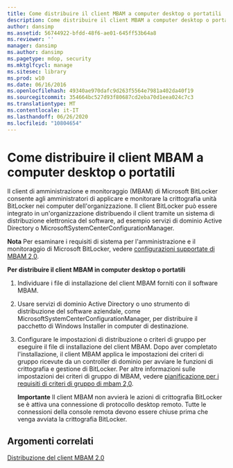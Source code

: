 ```yaml
---
title: Come distribuire il client MBAM a computer desktop o portatili
description: Come distribuire il client MBAM a computer desktop o portatili
author: dansimp
ms.assetid: 56744922-bfdd-48f6-ae01-645ff53b64a8
ms.reviewer: ''
manager: dansimp
ms.author: dansimp
ms.pagetype: mdop, security
ms.mktglfcycl: manage
ms.sitesec: library
ms.prod: w10
ms.date: 06/16/2016
ms.openlocfilehash: 49340ae970dafc9d263f5564e7981a402da40f19
ms.sourcegitcommit: 354664bc527d93f80687cd2eba70d1eea024c7c3
ms.translationtype: MT
ms.contentlocale: it-IT
ms.lasthandoff: 06/26/2020
ms.locfileid: "10804654"
---
```

# Come distribuire il client MBAM a computer desktop o portatili


Il client di amministrazione e monitoraggio (MBAM) di Microsoft BitLocker consente agli amministratori di applicare e monitorare la crittografia unità BitLocker nei computer dell'organizzazione. Il client BitLocker può essere integrato in un'organizzazione distribuendo il client tramite un sistema di distribuzione elettronica del software, ad esempio servizi di dominio Active Directory o MicrosoftSystemCenterConfigurationManager.

**Nota**  Per esaminare i requisiti di sistema per l'amministrazione e il monitoraggio di Microsoft BitLocker, vedere [configurazioni supportate di MBAM 2,0](mbam-20-supported-configurations-mbam-2.md).

 

**Per distribuire il client MBAM in computer desktop o portatili**

1.  Individuare i file di installazione del client MBAM forniti con il software MBAM.

2.  Usare servizi di dominio Active Directory o uno strumento di distribuzione del software aziendale, come MicrosoftSystemCenterConfigurationManager, per distribuire il pacchetto di Windows Installer in computer di destinazione.

3.  Configurare le impostazioni di distribuzione o criteri di gruppo per eseguire il file di installazione del client MBAM. Dopo aver completato l'installazione, il client MBAM applica le impostazioni dei criteri di gruppo ricevute da un controller di dominio per avviare le funzioni di crittografia e gestione di BitLocker. Per altre informazioni sulle impostazioni dei criteri di gruppo di MBAM, vedere [pianificazione per i requisiti di criteri di gruppo di mbam 2,0](planning-for-mbam-20-group-policy-requirements-mbam-2.md).

    **Importante**  Il client MBAM non avvierà le azioni di crittografia BitLocker se è attiva una connessione di protocollo desktop remoto. Tutte le connessioni della console remota devono essere chiuse prima che venga avviata la crittografia BitLocker.

     

## Argomenti correlati


[Distribuzione del client MBAM 2.0](deploying-the-mbam-20-client-mbam-2.md)

 

 





